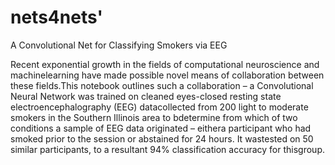 # nets4nets'

A Convolutional Net for Classifying Smokers via EEG

Recent exponential growth in the fields of computational neuroscience and machinelearning have made possible novel means of collaboration between these fields.This notebook outlines such a collaboration – a Convolutional Neural Network was trained on cleaned eyes-closed resting state electroencephalography (EEG) datacollected from 200 light to moderate smokers in the Southern Illinois area to bdetermine from which of two conditions a sample of EEG data originated – eithera participant who had smoked prior to the session or abstained for 24 hours. It wastested on 50 similar participants, to a resultant 94% classification accuracy for thisgroup.
